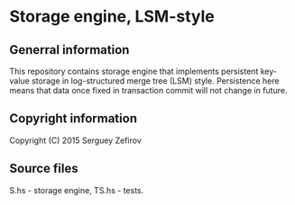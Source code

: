 Storage engine, LSM-style
=========================


Generral information
--------------------

This repository contains storage engine that implements persistent key-value storage
in log-structured merge tree (LSM) style. Persistence here means that data once fixed
in transaction commit will not change in future.


Copyright information
---------------------

Copyright (C) 2015 Serguey Zefirov


Source files
-----

S.hs - storage engine,
TS.hs - tests.
